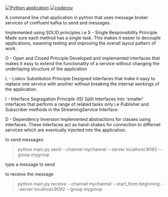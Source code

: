 
[![Python application](https://github.com/okidijimmy200/chatapp_interface/actions/workflows/python-package.yml/badge.svg?branch=refactor%2Fhexagonal_architecture)](https://github.com/okidijimmy200/chatapp_interface/actions/workflows/python-package.yml) [![codecov](https://codecov.io/gh/okidijimmy200/chatapp_interface/branch/refactor/hexagonal_architecture/graph/badge.svg?token=J0FQ2SNHLY)](https://codecov.io/gh/okidijimmy200/chatapp_interface) 


A command line chat application in python that uses message broker services of confluent kafka to send and
messages.

Implemented using SOLID principles i.e
S - Single Responsibility Principle
    Made sure each method has a single task. This makes it easier to decouple applications, easening testing and
    improving the overall layout pattern of work.

O  - Open and Closed Principle
    Developed and implemented interfaces that makes it easy to extend the functionality of a service without changing the underlaying structure of the application

L  - Liskov Substitution Principle
    Designed interfaces that make it easy to replace one service with another without breaking the internal
    workings of the application.

I  - Interface Segragation Principle (IS)
    Split Interfaces into 'smaller' interfaces that perform a range of related tasks only i.e Publisher and Subscriber methods in the StreamingService Interface

D - Dependency Inversion
    Implemented abstractions for classes using interfaces. These interfaces act as hand-shakes for connection
    to differnet services which are eventually injected into the application.



to send messages:
>python main.py send --channel mychannel --server localhost:9092 --group mygroup

type a message to send

to receive the message
>python main.py receive --channel mychannel --start_from beginning --server localhost:9092 --group mygroup